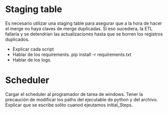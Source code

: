 # Staging table
Es necesario utilizar una staging table para asegurar que a la hora de hacer el merge no haya claves de merge duplicadas. Si eso sucediera, la ETL fallaría y se detendrían las actualizaciones hasta que se borren los registros duplicados.

- Explicar cada script
- Hablar de los requirements. pip install -r requirements.txt
- Hablar de los logs.

# Scheduler
Cargar el scheduler al programador de tarea de windows. Tener la precaución de modificar los paths del ejecutable de python y del archivo.
Explicar que se escribe solito cuanod ejeutamos initial_Steps.